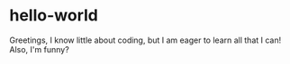 # hello-world


Greetings, I know little about coding, but I am eager to learn all that I can!  Also, I'm funny?
